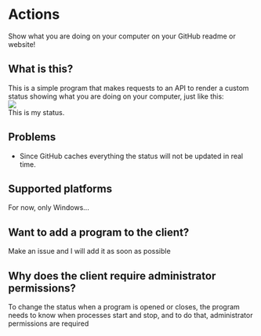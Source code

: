 # Actions
Show what you are doing on your computer on your GitHub readme or website!
## What is this?
This is a simple program that makes requests to an API to render a custom status showing what you are doing on your computer, just like this:<br>
<img src="https://actions.macedon.ga/get?uid=wmwjpzeplngkggbpimypbupyuujtwtrp"><br>
This is my status.
## Problems
- Since GitHub caches everything the status will not be updated in real time.
## Supported platforms
For now, only Windows...
## Want to add a program to the client?
Make an issue and I will add it as soon as possible
## Why does the client require administrator permissions?
To change the status when a program is opened or closes, the program needs to know when processes start and stop, and to do that, administrator permissions are required
